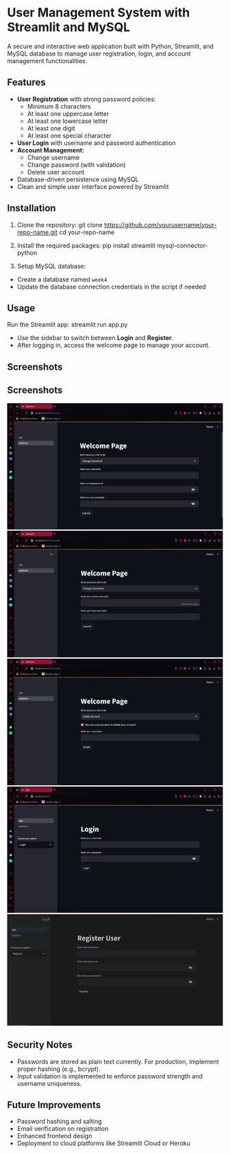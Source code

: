 # User Management System with Streamlit and MySQL

A secure and interactive web application built with Python, Streamlit, and MySQL database to manage user registration, login, and account management functionalities.

## Features
- **User Registration** with strong password policies:
  - Minimum 8 characters
  - At least one uppercase letter
  - At least one lowercase letter
  - At least one digit
  - At least one special character
- **User Login** with username and password authentication
- **Account Management:**
  - Change username
  - Change password (with validation)
  - Delete user account
- Database-driven persistence using MySQL
- Clean and simple user interface powered by Streamlit

## Installation

1. Clone the repository:
git clone https://github.com/yourusername/your-repo-name.git
cd your-repo-name

2. Install the required packages:
pip install streamlit mysql-connector-python


3. Setup MySQL database:
- Create a database named `week4`
- Update the database connection credentials in the script if needed

## Usage

Run the Streamlit app:
streamlit run app.py


- Use the sidebar to switch between **Login** and **Register**.
- After logging in, access the welcome page to manage your account.

## Screenshots
## Screenshots

![Change Password](/images/ChangePassword.png)  
![Change Username](/images/ChangeUsername.png)  
![Delete User](/images/DeleteUser.png)  
![Login Page](/images/LoginPage.png)  
![Registration Page](/images/RegistrationPage.png)  

## Security Notes

- Passwords are stored as plain text currently. For production, implement proper hashing (e.g., bcrypt).
- Input validation is implemented to enforce password strength and username uniqueness.

## Future Improvements

- Password hashing and salting
- Email verification on registration
- Enhanced frontend design
- Deployment to cloud platforms like Streamlit Cloud or Heroku



